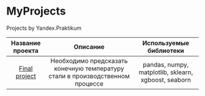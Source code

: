 # MyProjects
Projects by Yandex.Praktikum  

| Название проекта | Описание  | Используемые библиотеки  |
| :---:   | :-: | :-: |
| [Final project](https://github.com/Jeniua/MyProjects/tree/main/final_project)  | Необходимо предсказать конечную температуру стали в производственном процессе | pandas, numpy, matplotlib, sklearn, xgboost, seaborn |
